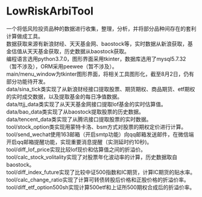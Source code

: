 # LowRiskArbiTool
一个将低风险投资品种的数据进行收集，整理，分析，并将部分品种间存在的套利计算做成工具。<br>
数据获取来源有新浪财经、天天基金网、baostock等，实时数据从新浪获取，基金估值从天天基金获取，历史数据从baostock获取。<br>
编程语言选用python3.7.0，图形界面采用tkinter，数据库选用了mysql5.7.32（暂不涉及），ORM采用peewee（暂不涉及）。<br>
main/menu_window为tkinter图形界面，将相关工具图形化，截至8月2日，仍有部分功能待开发。<br>
data/sina_tick类实现了从新浪财经接口提取股票、期货期权、商品期货、etf期权的实时成交数据，以及提取基金的每日净值数据。<br>
data/ttjj_data类实现了从天天基金网接口提取lof基金的实时估算值。<br>
data/bao_data类实现了从baostock提取股票的历史数据。<br>
data/tencent_data类实现了从腾讯接口提取股票的实时数据。<br>
tool/stock_option类实现用蒙特卡洛、bsm方式对股票的期权定价进行计算。<br>
tool/send_wechat使用163邮箱（开启smtp功能）向qq邮箱发送邮件，在微信端开启qq邮箱提醒功能，实现重要消息提醒（实测延时约10秒)。<br>
tool/diff_lof_price实现比较lof现价和估算值之间的折溢价。<br>
tool/calc_stock_volitality实现了对股票年化波动率的计算，历史数据取自baostock。<br>
tool/diff_index_future实现了比较中证500指数和IC期货，计算IC期货的贴水率。<br>
tool/calc_change_ratio实现了计算可转债转股后价格和正股价格的折溢价率。<br>
tool/diff_etf_option500sh实现计算500etf和上证所500期权合成后的折溢价率。<br>
